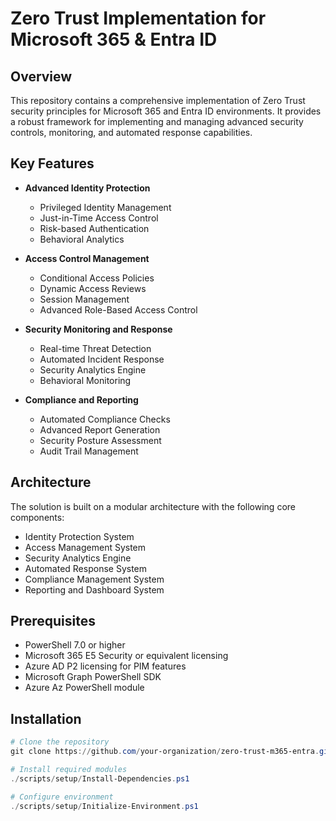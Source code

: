 # Zero Trust Implementation for Microsoft 365 & Entra ID

## Overview
This repository contains a comprehensive implementation of Zero Trust security principles for Microsoft 365 and Entra ID environments. It provides a robust framework for implementing and managing advanced security controls, monitoring, and automated response capabilities.

## Key Features
- **Advanced Identity Protection**
  - Privileged Identity Management
  - Just-in-Time Access Control
  - Risk-based Authentication
  - Behavioral Analytics

- **Access Control Management**
  - Conditional Access Policies
  - Dynamic Access Reviews
  - Session Management
  - Advanced Role-Based Access Control

- **Security Monitoring and Response**
  - Real-time Threat Detection
  - Automated Incident Response
  - Security Analytics Engine
  - Behavioral Monitoring

- **Compliance and Reporting**
  - Automated Compliance Checks
  - Advanced Report Generation
  - Security Posture Assessment
  - Audit Trail Management

## Architecture
The solution is built on a modular architecture with the following core components:
- Identity Protection System
- Access Management System
- Security Analytics Engine
- Automated Response System
- Compliance Management System
- Reporting and Dashboard System

## Prerequisites
- PowerShell 7.0 or higher
- Microsoft 365 E5 Security or equivalent licensing
- Azure AD P2 licensing for PIM features
- Microsoft Graph PowerShell SDK
- Azure Az PowerShell module

## Installation
```powershell
# Clone the repository
git clone https://github.com/your-organization/zero-trust-m365-entra.git

# Install required modules
./scripts/setup/Install-Dependencies.ps1

# Configure environment
./scripts/setup/Initialize-Environment.ps1